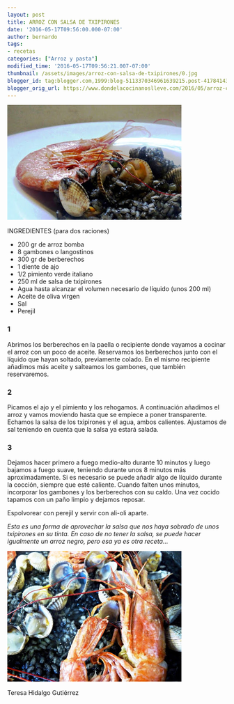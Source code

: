 ```yaml
---
layout: post
title: ARROZ CON SALSA DE TXIPIRONES
date: '2016-05-17T09:56:00.000-07:00'
author: bernardo
tags:
- recetas
categories: ["Arroz y pasta"]
modified_time: '2016-05-17T09:56:21.007-07:00'
thumbnail: /assets/images/arroz-con-salsa-de-txipirones/0.jpg
blogger_id: tag:blogger.com,1999:blog-5113370346961639215.post-4178414349058339509
blogger_orig_url: https://www.dondelacocinanoslleve.com/2016/05/arroz-con-salsa-de-txipirones.html
---
```


![](/assets/images/arroz-con-salsa-de-txipirones/0.jpg)

  
INGREDIENTES (para dos raciones)
* 200 gr de arroz bomba
* 8 gambones o langostinos
* 300 gr de berberechos
* 1 diente de ajo
* 1/2 pimiento verde italiano
* 250 ml de salsa de txipirones
* Agua hasta alcanzar el volumen necesario de líquido (unos 200 ml)
* Aceite de oliva virgen
* Sal
* Perejil  

### 1

Abrimos los berberechos en la paella o recipiente donde vayamos a cocinar el arroz con un poco de aceite. Reservamos los berberechos junto con el líquido que hayan soltado, previamente colado. En el mismo recipiente añadimos más aceite y salteamos los gambones, que también reservaremos.  

### 2

Picamos el ajo y el pimiento y los rehogamos. A continuación añadimos el arroz y vamos moviendo hasta que se empiece a poner transparente. Echamos la salsa de los txipirones y el agua, ambos calientes. Ajustamos de sal teniendo en cuenta que la salsa ya estará salada.  

### 3

Dejamos hacer primero a fuego medio-alto durante 10 minutos y luego bajamos a fuego suave, teniendo durante unos 8 minutos más aproximadamente. Si es necesario se puede añadir algo de líquido durante la cocción, siempre que esté caliente. Cuando falten unos minutos, incorporar los gambones y los berberechos con su caldo. Una vez cocido tapamos con un paño limpio y dejamos reposar.  

Espolvorear con perejil y servir con ali-oli aparte.  

_Esta es una forma de aprovechar la salsa que nos haya sobrado de unos txipirones en su tinta. En caso de no tener la salsa, se puede hacer igualmente un arroz negro, pero esa ya es otra receta…_

![](/assets/images/arroz-con-salsa-de-txipirones/1.jpg)

  
  
Teresa Hidalgo Gutiérrez
